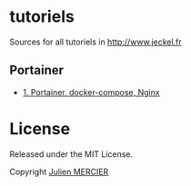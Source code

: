# tutoriels
Sources for all tutoriels in http://www.jeckel.fr

## Portainer

- [1. Portainer, docker-compose, Nginx](portainer/1-portainer-docker-compose-nginx/)

# License

Released under the MIT License.

Copyright [Julien MERCIER](https://www.jeckel.fr)
